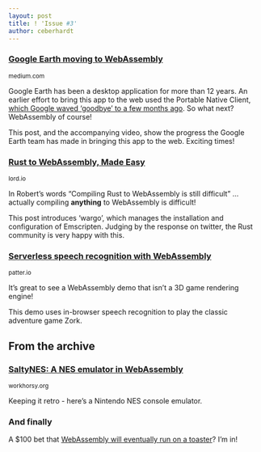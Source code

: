 ```yaml
---
layout: post
title: ! 'Issue #3'
author: ceberhardt
---
```


### [Google Earth moving to WebAssembly](https://medium.com/google-earth/earth-on-web-the-road-to-cross-browser-7338e0f46278)

<small>medium.com</small>

Google Earth has been a desktop application for more than 12 years. An earlier effort to bring this app to the web used the Portable Native Client, [which Google waved ‘goodbye’ to a few months ago](https://blog.chromium.org/2017/05/goodbye-pnacl-hello-webassembly.html). So what next? WebAssembly of course!

This post, and the accompanying video, show the progress the Google Earth team has made in bringing this app to the web. Exciting times!

### [Rust to WebAssembly, Made Easy](https://lord.io/blog/2017/wargo/)

<small>lord.io</small>

In Robert’s words “Compiling Rust to WebAssembly is still difficult” … actually compiling **anything** to WebAssembly is difficult! 

This post introduces ‘wargo’, which manages the installation and configuration of Emscripten. Judging by the response on twitter, the Rust community is very happy with this.

### [Serverless speech recognition with WebAssembly](https://patter.io/2017/10/20/serverless-speech-recognition-with-webassembly.htmly)

<small>patter.io</small>

It’s great to see a WebAssembly demo that isn’t a 3D game rendering engine!

This demo uses in-browser speech recognition to play the classic adventure game Zork.

## From the archive

### [SaltyNES: A NES emulator in WebAssembly](http://workhorsy.org/SaltyNES/)

<small>workhorsy.org</small>

Keeping it retro - here’s a Nintendo NES console emulator.

### And finally

A $100 bet that [WebAssembly will eventually run on a toaster](https://twitter.com/AustinKelleher/status/922897095929028608)? I’m in!